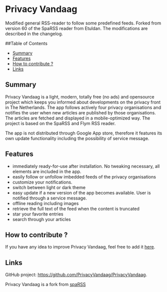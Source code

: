# Privacy Vandaag
Modified general RSS-reader to follow some predefined feeds.
Forked from version 60 of the SpaRSS reader from Etuldan.
The modifications are described in the changelog.

##Table of Contents
* [Summary](#summary)
* [Features](#features)
* [How to contribute ?](#how-to-contribute-)
* [Links](#links)

## Summary
Privacy Vandaag is a light, modern, totally free (no ads) and opensource project which keeps you informed 
about developments on the privacy front in The Netherlands. The app follows actively four privacy organisations 
and notifies the user when new articles are published by those organisations. The articles are fetched and displayed 
in a mobile-optimized way. The project is based on the SpaRSS and Flym RSS reader.

The app is not distributed through Google App store, therefore it features its own update functionality including the possibility of service message.

## Features
* immediately ready-for-use after installation. No tweaking necessary, all elements are included in the app.
* easily follow or unfollow imbedded feeds of the privacy organisations
* customize your notifications.
* switch between light or dark theme
* easy update if a new version of the app becomes available. User is notified through a service message.
* offline reading including images
* retrieve the full text of the feed when the content is truncated
* star your favorite entries
* search through your articles

## How to contribute ?
If you have any idea to improve Privacy Vandaag, feel free to add it [here](https://github.com/PrivacyVandaag/PrivacyVandaag/issues).  

## Links
GitHub project: https://github.com/PrivacyVandaag/PrivacyVandaag.

Privacy Vandaag is a fork from [spaRSS](https://github.com/Etuldan/spaRSS)